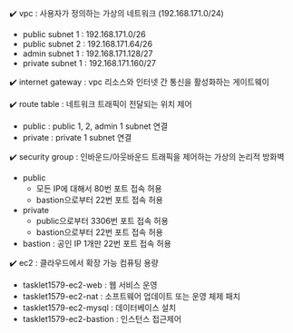 ✔️ vpc : 사용자가 정의하는 가상의 네트워크 (192.168.171.0/24)
- public subnet 1 : 192.168.171.0/26
- public subnet 2 : 192.168.171.64/26
- admin subnet 1 : 192.168.171.128/27
- private subnet 1 : 192.168.171.160/27

✔️ internet gateway : vpc 리소스와 인터넷 간 통신을 활성화하는 게이트웨이

✔️ route table : 네트워크 트래픽이 전달되는 위치 제어
- public : public 1, 2, admin 1 subnet 연결
- private : private 1 subnet 연결

✔️ security group : 인바운드/아웃바운드 트래픽을 제어하는 가상의 논리적 방화벽
- public
    - 모든 IP에 대해서 80번 포트 접속 허용
    - bastion으로부터 22번 포트 접속 허용
- private
  - public으로부터 3306번 포트 접속 허용
  - bastion으로부터 22번 포트 접속 허용
- bastion : 공인 IP 1개만 22번 포트 접속 허용

✔️ ec2 : 클라우드에서 확장 가능 컴퓨팅 용량
- tasklet1579-ec2-web : 웹 서비스 운영
- tasklet1579-ec2-nat : 소프트웨어 업데이트 또는 운영 체제 패치
- tasklet1579-ec2-mysql : 데이터베이스 설치
- tasklet1579-ec2-bastion : 인스턴스 접근제어
